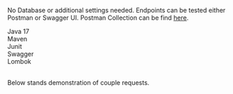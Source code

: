 No Database or additional settings needed. 
Endpoints can be tested either Postman or Swagger UI.
Postman Collection can be find <a href="https://drive.google.com/file/d/1iQSnp6GW5yNkuHI4exyWRt4hs7KCWcpA/view?usp=sharing">here</a>.


Java 17  <br>
Maven   <br>
Junit   <br>
Swagger  <br>
Lombok  <br>  <br>


Below stands demonstration of couple requests.



